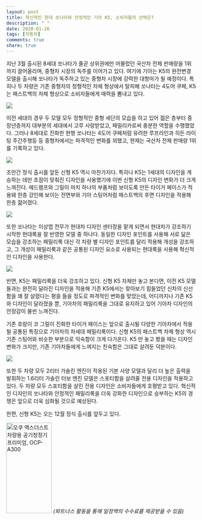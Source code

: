 ```yaml
---
layout: post
title: 혁신적인 현대 쏘나타와 안정적인 기아 K5, 소비자들의 선택은?
description: " "
date: 2020-01-26
tags: [자동차]
comments: true
share: true
---
```



지난 3월 출시된 8세대 쏘나타가 줄곧 상위권에만 머물렀던 국산차 전체 판매량을 1위까지 끌어올리며, 중형차 시장의 독주를 이어가고 있다. 여기에 기아는 K5의 완전변경 모델을 출시해 쏘나타가 독주하고 있는 중형차 시장에 강력한 대항마가 될 예정이다. 특히나 두 차량은 기존 중형차의 정형적인 차체 형상에서 탈피해 쏘나타는 4도어 쿠페, K5는 패스트백의 차체 형상으로 소비자들에게 매력을 뽐내고 있다.

![](https://post-phinf.pstatic.net/MjAxOTExMThfMTI1/MDAxNTc0MDM5MjkzODI0.2VL-JrksNZMbygldDpWWZKtQSfVd8iGLArhQzPubAXsg.r3oi0DTjDujs-AJ9xMXYJMDrGEIMufgRGQPFB6Gdz-Ig.JPEG/%EC%82%AC%EC%A7%844.jpg?type=w1200)

이전 세대의 경우 두 모델 모두 정형적인 중형 세단의 모습을 하고 있어 젊은 층부터 중장년층까지 대부분의 세대에서 고루 사랑받았고, 패밀리카로써 충분한 역할을 수행했었다. 그러나 8세대로 진화한 현행 쏘나타는 4도어 쿠페처럼 유려한 루프라인과 히든 라이팅 주간주행등 등 중형차에서는 파격적인 변화를 꾀했고, 현재는 국산차 전체 판매량 1위를 기록하고 있다.

![](https://post-phinf.pstatic.net/MjAxOTExMThfNzkg/MDAxNTc0MDM5NDA2NDYy.l__ZIAr4VzyterdZLVmeN60vowJA156lfB_kKPx2kzMg.oJk_ONtVy9X6S-PMQNbHEAYdR5LReCfVkN6n2FesTrgg.JPEG/191112_%EA%B8%B0%EC%95%84%EC%B0%A8%2C_%EC%8B%A0%ED%98%95_K5_%EC%99%B8%EC%9E%A5_%EA%B3%B5%EA%B0%9C%281%29_copy.jpg?type=w1200)

조만간 정식 출시를 앞둔 신형 K5 역시 마찬가지다. 특히나 K5는 1세대의 디자인을 계승하는 데만 초점이 맞춰진 디자인을 사용했기에 이번 신형 K5의 디자인 변화가 더 크게 느껴진다. 헤드램프와 그릴이 마치 하나의 부품처럼 보이도록 만든 타이거 페이스가 적용돼 한층 강인해 보이는 전면부와 기아 스팅어처럼 패스트백의 후면 디자인을 적용해 한층 젊어졌다.

![](https://post-phinf.pstatic.net/MjAxOTExMThfMzMg/MDAxNTc0MDM5MzQ0Njkx.KgYm_1mi2sGHGD5CfUn7TgmKFJeTiOLeWY5yUMI5fm8g.JiBZsgjHmPOUDz3CX_vDTddb21hFWmiCDOCZnI_XhhAg.JPEG/efgb.jpg?type=w1200)

또한 쏘나타는 이상엽 전무가 현대차 디자인 센터장을 맡게 되면서 현대차가 강조하기 시작한 현대룩을 잘 반영한 모델 중 하나다. 동일한 디자인 포인트를 사용해 서로 닮은 모습을 강조하는 패밀리룩 대신 각 차량 별 디자인 포인트를 달리 적용해 개성을 강조하고, 그 개성이 패밀리룩과 같은 공통된 디자인 요소로 사용되는 현대룩을 사용해 혁신적인 디자인을 사용한다.

![](https://post-phinf.pstatic.net/MjAxOTExMThfMTIx/MDAxNTc0MDM5NDE3NDY3.JpeSjnsjWkFMaunbPVRX6yRFmdkelwaJ33VoZamdgJYg.Hcl2X5zBmgPnsqzw4pIn2IHauHybph6tc3NixqT5Icwg.JPEG/191112_%EA%B8%B0%EC%95%84%EC%B0%A8%2C_%EC%8B%A0%ED%98%95_K5_%EC%99%B8%EC%9E%A5_%EA%B3%B5%EA%B0%9C%283%29_copy.jpg?type=w1200)

반면, K5는 패밀리룩을 더욱 강조하고 있다. 신형 K5 자체만 놓고 본다면, 이전 K5 모델들과는 완전히 달라진 디자인을 적용해 기존 K5에서는 찾아보기 힘들었던 신차의 신선함을 꽤 잘 살렸다는 평을 들을 정도로 파격적인 변화를 맞았는데, 어디까지나 기존 K5와 디자인이 달라졌을 뿐, 기아차의 패밀리룩을 그대로 유지하고 있어 기아차 디자인의 안정감이 물씬 느껴진다.

기존 호랑이 코 그릴이 진화한 타이거 페이스는 앞으로 출시될 다양한 기아차에서 적용될 공통된 특징으로 기아차의 차세대 패밀리룩이다. 신형 K5의 패스트백 차체 형상 역시 기존 스팅어와 비슷한 부분으로 익숙함이 크게 다가온다. K5 만 놓고 봤을 때는 디자인 변화가 크지만, 기존 기아차들에게 느껴지는 친숙함은 그대로 살려둔 덕분이다.

![](https://post-phinf.pstatic.net/MjAxOTExMThfMTYz/MDAxNTc0MDM5NDU3MzMz.RZjUV34HhKYSNU5Pu4M-7kZ1aewKpkZvnpa-FwRcCI8g.XgXZRU-MNnLKWqQ5xL8laW0MP595588pdEWahLEtKeYg.JPEG/191112_%EA%B8%B0%EC%95%84%EC%B0%A8%2C_%EC%8B%A0%ED%98%95_K5_%EC%99%B8%EC%9E%A5_%EA%B3%B5%EA%B0%9C%284%29.jpg?type=w1200)

또한 두 차량 모두 2리터 가솔린 엔진이 적용된 기본 사양 모델과 달리 더 높은 출력을 발휘하는 1.6리터 가솔린 터보 엔진 모델은 스포티함을 살려줄 전용 디자인을 적용하고 있다. 두 차량 모두 스포티함을 살린 전용 디자인은 소비자들에게 호평받고 있다. 혁신적인 디자인의 쏘나타와 안정적인 패밀리룩을 더욱 강화한 디자인으로 승부하는 K5의 경쟁은 앞으로 더욱 심화될 것으로 예상된다.

한편, 신형 K5는 오는 12월 정식 출시를 앞두고 있다.

<a href="https://coupa.ng/bQrnah" target="_blank" referrerpolicy="unsafe-url"><img src="https://static.coupangcdn.com/image/affiliate/banner/1fa40a748e19556ffc48415b95e36130@2x.jpg" alt="오쿠 엑스더스트 차량용 공기청정기 프리미엄, OCP-A300" width="120" height="240"></a>
_(파트너스 활동을 통해 일정액의 수수료를 제공받을 수 있음)_